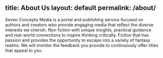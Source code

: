
title: About Us
layout: default
permalink: /about/
---
Seven Concepts Media is a portal and publishing service focused on authors and creators who 
provide engaging media that reflect the diverse interests we cherish. 
Non fiction with unique insights, practical guidance and real-world
connections to inspire thinking critically. Fiction that has passion 
and provides the opportunity to escape into a variety of fantasy realms.
We will monitor the feedback you provide to continuously offer titles that appeal
to you.
